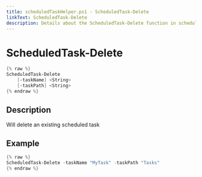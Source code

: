 ```yaml
---
title: scheduledTaskHelper.ps1 - ScheduledTask-Delete
linkText: ScheduledTask-Delete
description: Details about the ScheduledTask-Delete function in scheduledTaskHelper.ps1 helper script
---
```


# ScheduledTask-Delete

```PowerShell
{% raw %}
ScheduledTask-Delete
    [-taskName] <String>
    [-taskPath] <String>
{% endraw %}
```

## Description

Will delete an existing scheduled task

## Example

```PowerShell
{% raw %}
ScheduledTask-Delete -taskName "MyTask" -taskPath "Tasks"
{% endraw %}
```
